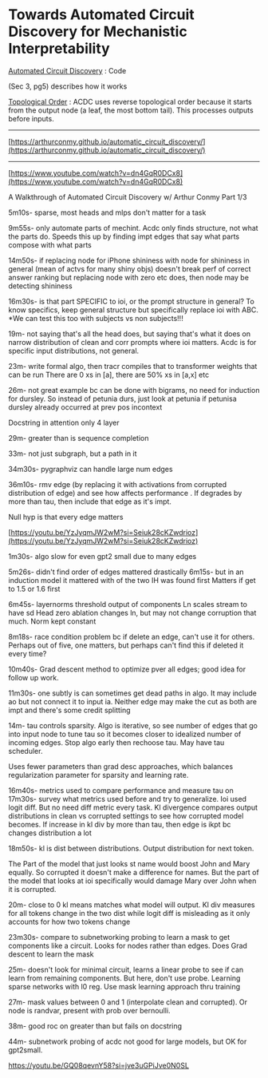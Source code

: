 # Towards Automated Circuit Discovery for Mechanistic Interpretability

[Automated Circuit Discovery](../Code%20515029dddcdc4d268ad1b5b2298d2cd6/Automated%20Circuit%20Discovery%2078c36eb7aa084d7db89fa74016e83d3e.md) : Code

(Sec 3, pg5) describes how it works

[Topological Order](../CS%20&%20SWE%20f7436b5aff924c04aa569007bb061038/Algorithms%2048626da10b7542b992a5cae82e1b156d/Topological%20Order%20004d01ed21d14dadab1738920e643e11.md) : ACDC uses reverse topological order because it starts from the output node (a leaf, the most bottom tail). This processes outputs before inputs.

---

[https://arthurconmy.github.io/automatic_circuit_discovery/](https://arthurconmy.github.io/automatic_circuit_discovery/)

---

[https://www.youtube.com/watch?v=dn4GqR0DCx8](https://www.youtube.com/watch?v=dn4GqR0DCx8)

A Walkthrough of Automated Circuit Discovery w/ Arthur Conmy Part 1/3

5m10s- sparse, most heads and mlps don't matter for a task

9m55s- only automate parts of mechint.  Acdc only finds structure, not what the parts do. Speeds this up by finding impt edges that say what parts compose with what parts

14m50s- if replacing node for iPhone shininess with node for shininess in general (mean of actvs for many shiny objs) doesn't break perf of correct answer ranking but replacing node with zero etc does, then node may be detecting shininess

16m30s- is that part SPECIFIC to ioi, or the prompt structure in general? To know specifics, keep general structure but specifically replace ioi with ABC.
*We can test this too with subjects vs non subjects!!!

19m- not saying that's all the head does, but saying that's what it does on narrow distribution of clean and corr prompts where ioi matters.  Acdc is for specific input distributions, not general.

23m- write formal algo, then tracr compiles that to transformer weights that can be run
There are 0 xs in [a], there are 50% xs in [a,x] etc

26m- not great example bc can be done with bigrams, no need for induction for dursley. So instead of petunia durs, just look at petunia if petunisa dursley already occurred at prev pos incontext

Docstring in attention only 4 layer

29m- greater than is sequence completion

33m- not just subgraph, but a path in it

34m30s- pygraphviz can handle large num edges

36m10s- rmv edge (by replacing it with activations from corrupted distribution of edge) and see how affects performance . If degrades by more than tau, then include that edge as it's impt.

Null hyp is that every edge matters

[https://youtu.be/YzJyqmJW2wM?si=Seiuk28cKZwdrioz](https://youtu.be/YzJyqmJW2wM?si=Seiuk28cKZwdrioz)

1m30s- algo slow for even gpt2 small due to many edges

5m26s- didn't find order of edges mattered drastically
6m15s- but in an induction model it mattered with of the two IH was found first
Matters if get to 1.5 or 1.6 first

6m45s- layernorms threshold output of components
Ln scales stream to have sd
Head zero ablation changes ln, but may not change corruption that much. Norm kept constant

8m18s- race condition problem bc if delete an edge, can't use it for others. Perhaps out of five, one matters, but perhaps can't find this if deleted it every time?

10m40s- Grad descent method to optimize pver all edges; good idea for follow up work.

11m30s- one subtly is can sometimes get dead paths in algo. It may include ao but not connect it to input ia.
Neither edge may make the cut as both are impt and there's some credit splitting

14m- tau controls sparsity. Algo is iterative, so see number of edges that go into input node to tune tau so it becomes closer to idealized number of incoming edges. Stop algo early then rechoose tau. May have tau scheduler.

Uses fewer parameters than grad desc approaches, which balances regularization parameter for sparsity and learning rate.

16m40s- metrics used to compare performance and measure tau on
17m30s- survey what metrics used before and try to generalize. Ioi used logit diff. But no need diff metric every task. Kl divergence compares output distributions in clean vs corrupted settings to see how corrupted model becomes. If increase in kl div by more than tau, then edge is ikpt bc changes distribution a lot

18m50s- kl is dist between distributions. Output distribution for next token.

The Part of the model that just looks st name would boost John and Mary equally. So corrupted it doesn't make a difference for names. But the part of the model that looks at ioi specifically would damage Mary over John when it is corrupted.

20m- close to 0 kl means matches what model will output.
Kl div measures for all tokens change in the two dist while logit diff is misleading as it only accounts for how two tokens change

23m30s- compare to subnetworking probing to learn a mask to get components like a circuit.  Looks for nodes rather than edges. Does Grad descent to learn the mask

25m- doesn't look for minimal circuit, learns a linear probe to see if can learn from remaining components. But here, don't use probe. Learning sparse networks with l0 reg. Use mask learning approach thru training

27m- mask values between 0 and 1 (interpolate clean and corrupted). Or node is randvar, present with prob over bernoulli.

38m- good roc on greater than but fails on docstring

44m- subnetwork probing of acdc not good for large models, but OK for gpt2small.

https://youtu.be/GQ08qevnY58?si=jve3uGPiJve0N0SL